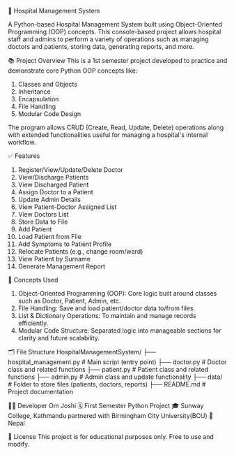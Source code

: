 

🏥 Hospital Management System

A Python-based Hospital Management System built using Object-Oriented Programming (OOP) concepts. This console-based project allows hospital staff and admins to perform a variety of operations such as managing doctors and patients, storing data, generating reports, and more.


📚 Project Overview
This is a 1st semester project developed to practice and demonstrate core Python OOP concepts like:
1. Classes and Objects
2. Inheritance
3. Encapsulation
4. File Handling
5. Modular Code Design

The program allows CRUD (Create, Read, Update, Delete) operations along with extended functionalities useful for managing a hospital's internal workflow.


✅ Features
1. Register/View/Update/Delete Doctor
2. View/Discharge Patients
3. View Discharged Patient
4. Assign Doctor to a Patient
5. Update Admin Details
6. View Patient-Doctor Assigned List
7. View Doctors List
8. Store Data to File
9. Add Patient
10. Load Patient from File
11. Add Symptoms to Patient Profile
12. Relocate Patients (e.g., change room/ward)
13. View Patient by Surname
14. Generate Management Report


🧠 Concepts Used
1. Object-Oriented Programming (OOP): Core logic built around classes such as Doctor, Patient, Admin, etc.
2. File Handling: Save and load patient/doctor data to/from files.
3. List & Dictionary Operations: To maintain and manage records efficiently.
4. Modular Code Structure: Separated logic into manageable sections for clarity and future scalability.


🗂️ File Structure
HospitalManagementSystem/
├── hospital_management.py       # Main script (entry point)
├── doctor.py                    # Doctor class and related functions
├── patient.py                   # Patient class and related functions
├── admin.py                     # Admin class and update functionality
├── data/                        # Folder to store files (patients, doctors, reports)
├── README.md                    # Project documentation


🧑‍💻 Developer
Om Joshi
🗓️ First Semester Python Project
🎓 Sunway College, Kathmandu partnered with Birmingham City University(BCU)
📍 Nepal


📄 License
This project is for educational purposes only. Free to use and modify.
